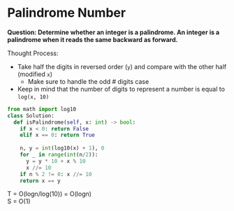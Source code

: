 # Palindrome Number

<b>Question: Determine whether an integer is a palindrome. An integer is a palindrome when it reads the same backward as forward.</b>

Thought Process:
* Take half the digits in reversed order (`y`) and compare with the other half (modified `x`)
  * Make sure to handle the odd # digits case
* Keep in mind that the number of digits to represent a number is equal to `log(x, 10)`

```python
from math import log10
class Solution:
  def isPalindrome(self, x: int) -> bool:
    if x < 0: return False
    elif x == 0: return True
    
    n, y = int(log10(x) + 1), 0
    for _ in range(int(n/2)):
      y = y * 10 + x % 10
      x //= 10
    if n % 2 != 0: x //= 10
    return x == y
```
T = O(logn/log(10)) = O(logn)  
S = O(1)
